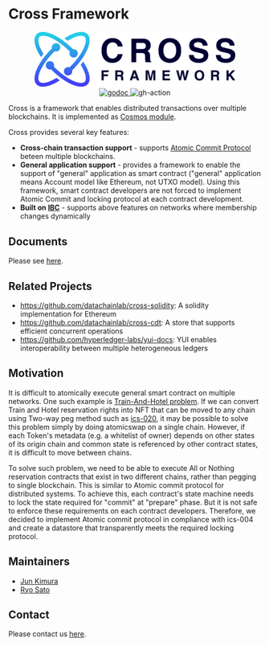 # Cross Framework

<div align="center">
  <img width="400" alt="Cross Framework" src="./docs/images/cross_logo.png" />
</div>

<div align="center">
  <a href="https://pkg.go.dev/github.com/datachainlab/cross?tab=doc">
    <img alt="godoc" src="https://godoc.org/github.com/datachainlab/cross?status.svg" />
  </a>
  <img alt="gh-action" src="https://github.com/datachainlab/cross/workflows/Test/badge.svg" />
</div>

Cross is a framework that enables distributed transactions over multiple blockchains. It is implemented as [Cosmos module](https://github.com/cosmos/cosmos-sdk).

Cross provides several key features:

- **Cross-chain transaction support** - supports [Atomic Commit Protocol](https://datachainlab.github.io/cross-docs/architecture/atomic-commit-protocol) beteen multiple blockchains.
- **General application support** - provides a framework to enable the support of "general" application as smart contract ("general" application means Account model like Ethereum, not UTXO model). Using this framework, smart contract developers are not forced to implement Atomic Commit and locking protocol at each contract development.
- **Built on [IBC](https://github.com/cosmos/ibc)** - supports above features on networks where membership changes dynamically

## Documents

Please see [here](https://datachainlab.github.io/cross-docs/).

## Related Projects

- https://github.com/datachainlab/cross-solidity: A solidity implementation for Ethereum
- https://github.com/datachainlab/cross-cdt: A store that supports efficient concurrent operations
- https://github.com/hyperledger-labs/yui-docs: YUI enables interoperability between multiple heterogeneous ledgers

## Motivation

It is difficult to atomically execute general smart contract on multiple networks. One such example is [Train-And-Hotel problem](https://github.com/ethereum/wiki/wiki/Sharding-FAQ#what-is-the-train-and-hotel-problem). If we can convert Train and Hotel reservation rights into NFT that can be moved to any chain using Two-way peg method such as [ics-020](https://github.com/cosmos/ibc/tree/master/spec/app/ics-020-fungible-token-transfer), it may be possible to solve this problem simply by doing atomicswap on a single chain. However, if each Token's metadata (e.g. a whitelist of owner) depends on other states of its origin chain and common state is referenced by other contract states, it is difficult to move between chains.

To solve such problem, we need to be able to execute All or Nothing reservation contracts that exist in two different chains, rather than pegging to single blockchain. This is similar to Atomic commit protocol for distributed systems. To achieve this, each contract's state machine needs to lock the state required for "commit" at "prepare" phase. But it is not safe to enforce these requirements on each contract developers. Therefore, we decided to implement Atomic commit protocol in compliance with ics-004 and create a datastore that transparently meets the required locking protocol.

## Maintainers

- [Jun Kimura](https://github.com/bluele)
- [Ryo Sato](https://github.com/3100)

## Contact

Please contact us [here](https://form.run/@datachain-contact-en).
